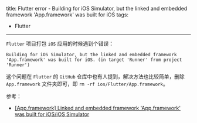 title: Flutter error - Building for iOS Simulator, but the linked and embedded framework 'App.framework' was built for iOS
tags:
- Flutter
---

`Flutter` 项目打包 `iOS` 应用的时候遇到个错误：

```
Building for iOS Simulator, but the linked and embedded framework 'App.framework' was built for iOS. (in target 'Runner' from project 'Runner')
```

这个问题在 `Flutter` 的 `GitHub` 仓库中也有人提到，解决方法也比较简单，删除 `App.framework` 文件夹即可，即 `rm -rf ios/Flutter/App.framework`。

参考：

- [[App.framework] Linked and embedded framework 'App.framework' was built for iOS/iOS Simulator](https://github.com/flutter/flutter/issues/50568)